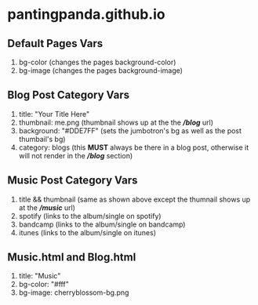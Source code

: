 # pantingpanda.github.io

## Default Pages Vars
1. bg-color (changes the pages background-color)
2. bg-image (changes the pages background-image)

## Blog Post Category Vars
1. title: "Your Title Here" 
2. thumbnail: me.png (thumbnail shows up at the the ***/blog*** url)
3. background: "#DDE7FF" (sets the jumbotron's bg as well as the post thumbail's bg)
4. category: blogs (this **MUST** always be there in a blog post, otherwise it will not render in the ***/blog*** section)

## Music Post Category Vars
1. title && thumbnail (same as shown above except the thumnail shows up at the ***/music*** url)
2. spotify (links to the album/single on spotify)
3. bandcamp (links to the album/single on bandcamp)
4. itunes (links to the album/single on itunes)

## Music.html and Blog.html
1. title: "Music"
2. bg-color: "#fff"
3. bg-image: cherryblossom-bg.png